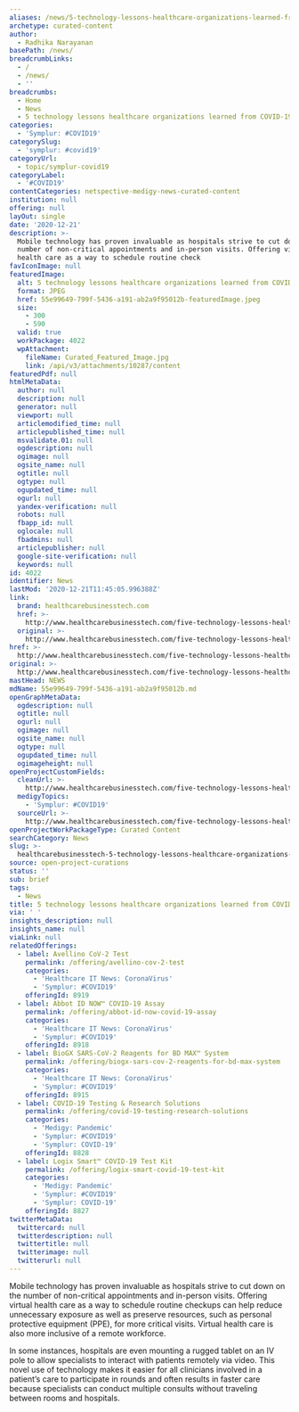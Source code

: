 ```yaml
---
aliases: /news/5-technology-lessons-healthcare-organizations-learned-from-covid-19
archetype: curated-content
author:
  - Radhika Narayanan
basePath: /news/
breadcrumbLinks:
  - /
  - /news/
  - ''
breadcrumbs:
  - Home
  - News
  - 5 technology lessons healthcare organizations learned from COVID-19
categories:
  - 'Symplur: #COVID19'
categorySlug:
  - 'symplur: #covid19'
categoryUrl:
  - topic/symplur-covid19
categoryLabel:
  - '#COVID19'
contentCategories: netspective-medigy-news-curated-content
institution: null
offering: null
layOut: single
date: '2020-12-21'
description: >-
  Mobile technology has proven invaluable as hospitals strive to cut down on the
  number of non-critical appointments and in-person visits. Offering virtual
  health care as a way to schedule routine check
favIconImage: null
featuredImage:
  alt: 5 technology lessons healthcare organizations learned from COVID-19
  format: JPEG
  href: 55e99649-799f-5436-a191-ab2a9f95012b-featuredImage.jpeg
  size:
    - 300
    - 590
  valid: true
  workPackage: 4022
  wpAttachment:
    fileName: Curated_Featured_Image.jpg
    link: /api/v3/attachments/10287/content
featuredPdf: null
htmlMetaData:
  author: null
  description: null
  generator: null
  viewport: null
  articlemodified_time: null
  articlepublished_time: null
  msvalidate.01: null
  ogdescription: null
  ogimage: null
  ogsite_name: null
  ogtitle: null
  ogtype: null
  ogupdated_time: null
  ogurl: null
  yandex-verification: null
  robots: null
  fbapp_id: null
  oglocale: null
  fbadmins: null
  articlepublisher: null
  google-site-verification: null
  keywords: null
id: 4022
identifier: News
lastMod: '2020-12-21T11:45:05.996388Z'
link:
  brand: healthcarebusinesstech.com
  href: >-
    http://www.healthcarebusinesstech.com/five-technology-lessons-healthcare-organizations-learned-from-covid-19/
  original: >-
    http://www.healthcarebusinesstech.com/five-technology-lessons-healthcare-organizations-learned-from-covid-19/
href: >-
  http://www.healthcarebusinesstech.com/five-technology-lessons-healthcare-organizations-learned-from-covid-19/
original: >-
  http://www.healthcarebusinesstech.com/five-technology-lessons-healthcare-organizations-learned-from-covid-19/
mastHead: NEWS
mdName: 55e99649-799f-5436-a191-ab2a9f95012b.md
openGraphMetaData:
  ogdescription: null
  ogtitle: null
  ogurl: null
  ogimage: null
  ogsite_name: null
  ogtype: null
  ogupdated_time: null
  ogimageheight: null
openProjectCustomFields:
  cleanUrl: >-
    http://www.healthcarebusinesstech.com/five-technology-lessons-healthcare-organizations-learned-from-covid-19/
  medigyTopics:
    - 'Symplur: #COVID19'
  sourceUrl: >-
    http://www.healthcarebusinesstech.com/five-technology-lessons-healthcare-organizations-learned-from-covid-19/
openProjectWorkPackageType: Curated Content
searchCategory: News
slug: >-
  healthcarebusinesstech-5-technology-lessons-healthcare-organizations-learned-from-covid-19
source: open-project-curations
status: ''
sub: brief
tags:
  - News
title: 5 technology lessons healthcare organizations learned from COVID-19
via: ' '
insights_description: null
insights_name: null
viaLink: null
relatedOfferings:
  - label: Avellino CoV-2 Test
    permalink: /offering/avellino-cov-2-test
    categories:
      - 'Healthcare IT News: CoronaVirus'
      - 'Symplur: #COVID19'
    offeringId: 8919
  - label: Abbot ID NOW™ COVID-19 Assay
    permalink: /offering/abbot-id-now-covid-19-assay
    categories:
      - 'Healthcare IT News: CoronaVirus'
      - 'Symplur: #COVID19'
    offeringId: 8918
  - label: BioGX SARS-CoV-2 Reagents for BD MAX™ System
    permalink: /offering/biogx-sars-cov-2-reagents-for-bd-max-system
    categories:
      - 'Healthcare IT News: CoronaVirus'
      - 'Symplur: #COVID19'
    offeringId: 8915
  - label: COVID-19 Testing & Research Solutions
    permalink: /offering/covid-19-testing-research-solutions
    categories:
      - 'Medigy: Pandemic'
      - 'Symplur: #COVID19'
      - 'Symplur: COVID-19'
    offeringId: 8828
  - label: Logix Smart™ COVID-19 Test Kit
    permalink: /offering/logix-smart-covid-19-test-kit
    categories:
      - 'Medigy: Pandemic'
      - 'Symplur: #COVID19'
      - 'Symplur: COVID-19'
    offeringId: 8827
twitterMetaData:
  twittercard: null
  twitterdescription: null
  twittertitle: null
  twitterimage: null
  twitterurl: null
---
```

<p>Mobile technology has proven invaluable as hospitals strive to cut down on the number of non-critical appointments and in-person visits. Offering virtual health care as a way to schedule routine checkups can help reduce unnecessary exposure as well as preserve resources, such as personal protective equipment (PPE), for more critical visits. Virtual health care is also more inclusive of a remote workforce.</p><p>In some instances, hospitals are even mounting a rugged tablet on an IV pole to allow specialists to interact with patients remotely via video. This novel use of technology makes it easier for all clinicians involved in a patient’s care to participate in rounds and often results in faster care because specialists can conduct multiple consults without traveling between rooms and hospitals.</p>